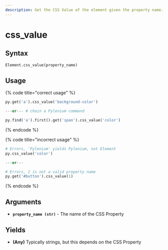 ```yaml
---
description: Get the CSS Value of the element given the property name.
---
```


# css\_value

## Syntax

```python
Element.css_value(property_name)
```

## Usage

{% code title="correct usage" %}
```python
py.get('a').css_value('background-color')

---or--- # chain a Pylenium command

py.find('a').first().get('span').css_value('color')
```
{% endcode %}

{% code title="incorrect usage" %}
```python
# Errors, 'Pylenium' yields Pylenium, not Element
py.css_value('color')

---or---

# Errors, 1 is not a valid property name
py.get('#button').css_value(1)
```
{% endcode %}

## Arguments

* **`property_name (str)`** - The name of the CSS Property

## Yields

* **(Any)** Typically strings, but this depends on the CSS Property
